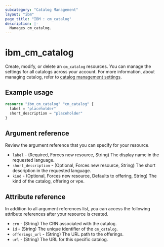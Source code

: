 ```yaml
---
subcategory: "Catalog Management"
layout: "ibm"
page_title: "IBM : cm_catalog"
description: |-
  Manages cm_catalog.
---
```


# ibm_cm_catalog

Create, modify, or delete an `cm_catalog` resources. You can manage the settings for all catalogs across your account. For more information, about managing catalog, refer to [catalog management settings](https://cloud.ibm.com/docs/account?topic=account-account-getting-started).


## Example usage

```terraform
resource "ibm_cm_catalog" "cm_catalog" {
  label = "placeholder"
  short_description = "placeholder"
}
```


## Argument reference
Review the argument reference that you can specify for your resource. 

- `label` - (Required, Forces new resource, String) The display name in the requested language.
- `short_description` - (Optional, Forces new resource, String) The short description in the requested language.
- `kind` - (Optional, Forces new resource, Defaults to offering, String) The kind of the catalog, offering or vpe.


## Attribute reference
In addition to all argument references list, you can access the following attribute references after your resource is created. 

- `crn` - (String) The CRN associated with the catalog.
- `id` - (String) The unique identifier of the `cm_catalog`.
- `offerings_url` - (String) The URL path to the offerings.
- `url` - (String) The URL for this specific catalog.
